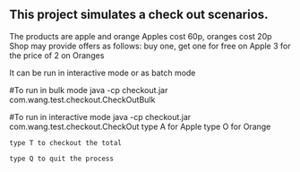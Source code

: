 ## This project simulates a check out scenarios.
The products are apple and orange
Apples cost 60p, oranges cost 20p
Shop may provide offers as follows:
buy one, get one for free on Apple
3 for the price of 2 on Oranges

It can be run in interactive mode or as batch mode

#To run in bulk mode
java -cp checkout.jar com.wang.test.checkout.CheckOutBulk

#To run in interactive mode
	java -cp checkout.jar com.wang.test.checkout.CheckOut
	type A for Apple 
	type O for Orange
	
	type T to checkout the total
	
	type Q to quit the process 